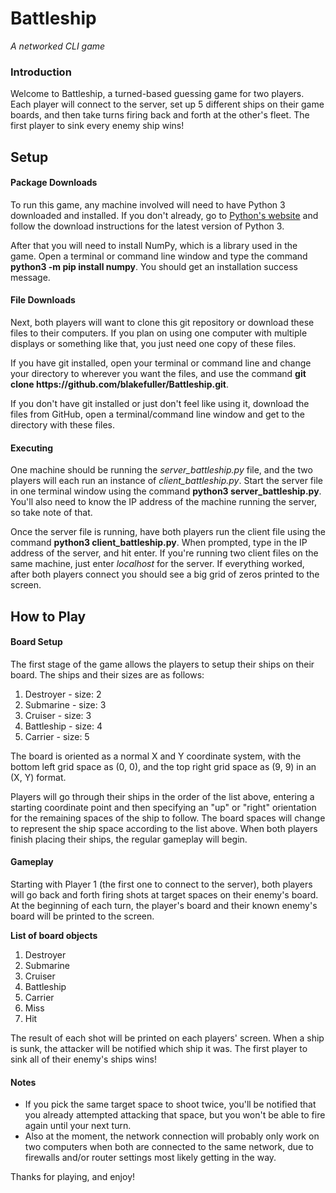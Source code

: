 # Battleship
*A networked CLI game*

### Introduction
Welcome to Battleship, a turned-based guessing game for two players. Each player will connect to the server, set up 5 different ships on their game boards, and then take turns firing back and forth at the other's fleet. The first player to sink every enemy ship wins!

## Setup
#### Package Downloads
To run this game, any machine involved will need to have Python 3 downloaded and installed. If you don't already, go to [Python's website](https://www.python.org/downloads/) and follow the download instructions for the latest version of Python 3.

After that you will need to install NumPy, which is a library used in the game. Open a terminal or command line window and type the command **python3 -m pip install numpy**. You should get an installation success message.

#### File Downloads
Next, both players will want to clone this git repository or download these files to their computers. If you plan on using one computer with multiple displays or something like that, you just need one copy of these files.

If you have git installed, open your terminal or command line and change your directory to wherever you want the files, and use the command **git clone https://<i></i>github.com/blakefuller/Battleship.git**.

If you don't have git installed or just don't feel like using it, download the files from GitHub, open a terminal/command line window and get to the directory with these files.

#### Executing
One machine should be running the *server_battleship.py* file, and the two players will each run an instance of *client_battleship.py*. Start the server file in one terminal window using the command **python3 server_battleship.py**. You'll also need to know the IP address of the machine running the server, so take note of that.

Once the server file is running, have both players run the client file using the command **python3 client_battleship.py**. When prompted, type in the IP address of the server, and hit enter. If you're running two client files on the same machine, just enter *localhost* for the server. If everything worked, after both players connect you should see a big grid of zeros printed to the screen.

## How to Play
#### Board Setup
The first stage of the game allows the players to setup their ships on their board. The ships and their sizes are as follows:
1. Destroyer - size: 2
2. Submarine - size: 3
3. Cruiser - size: 3
4. Battleship - size: 4
5. Carrier - size: 5

The board is oriented as a normal X and Y coordinate system, with the bottom left grid space as (0, 0), and the top right grid space as (9, 9) in an (X, Y) format.

Players will go through their ships in the order of the list above, entering a starting coordinate point and then specifying an "up" or "right" orientation for the remaining spaces of the ship to follow. The board spaces will change to represent the ship space according to the list above. When both players finish placing their ships, the regular gameplay will begin.

#### Gameplay
Starting with Player 1 (the first one to connect to the server), both players will go back and forth firing shots at target spaces on their enemy's board. At the beginning of each turn, the player's board and their known enemy's board will be printed to the screen.

**List of board objects**
1. Destroyer
2. Submarine
3. Cruiser
4. Battleship
5. Carrier
6. Miss
7. Hit

The result of each shot will be printed on each players' screen. When a ship is sunk, the attacker will be notified which ship it was. The first player to sink all of their enemy's ships wins!

#### Notes
* If you pick the same target space to shoot twice, you'll be notified that you already attempted attacking that space, but you won't be able to fire again until your next turn.
* Also at the moment, the network connection will probably only work on two computers when both are connected to the same network, due to firewalls and/or router settings most likely getting in the way.

Thanks for playing, and enjoy!
